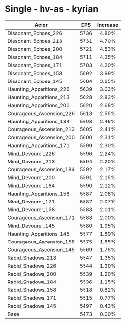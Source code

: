 # Single - hv-as - kyrian
| Actor | DPS | Increase |
|---|:---:|:---:|
|Dissonant_Echoes_226|5736|4.80%|
|Dissonant_Echoes_213|5731|4.70%|
|Dissonant_Echoes_200|5721|4.53%|
|Dissonant_Echoes_184|5711|4.35%|
|Dissonant_Echoes_171|5703|4.20%|
|Dissonant_Echoes_158|5692|3.99%|
|Dissonant_Echoes_145|5684|3.85%|
|Haunting_Apparitions_226|5639|3.03%|
|Haunting_Apparitions_213|5628|2.83%|
|Haunting_Apparitions_200|5620|2.68%|
|Courageous_Ascension_226|5613|2.55%|
|Haunting_Apparitions_184|5608|2.46%|
|Courageous_Ascension_213|5605|2.41%|
|Courageous_Ascension_200|5600|2.31%|
|Haunting_Apparitions_171|5599|2.30%|
|Mind_Devourer_226|5596|2.24%|
|Mind_Devourer_213|5594|2.20%|
|Courageous_Ascension_184|5592|2.17%|
|Mind_Devourer_200|5591|2.15%|
|Mind_Devourer_184|5590|2.12%|
|Haunting_Apparitions_158|5587|2.08%|
|Mind_Devourer_171|5587|2.07%|
|Mind_Devourer_158|5583|2.01%|
|Courageous_Ascension_171|5583|2.00%|
|Mind_Devourer_145|5580|1.95%|
|Haunting_Apparitions_145|5577|1.89%|
|Courageous_Ascension_158|5575|1.85%|
|Courageous_Ascension_145|5569|1.75%|
|Rabid_Shadows_213|5547|1.35%|
|Rabid_Shadows_226|5544|1.30%|
|Rabid_Shadows_200|5539|1.20%|
|Rabid_Shadows_184|5536|1.15%|
|Rabid_Shadows_158|5518|0.82%|
|Rabid_Shadows_171|5515|0.77%|
|Rabid_Shadows_145|5497|0.43%|
|Base|5473|0.00%|
